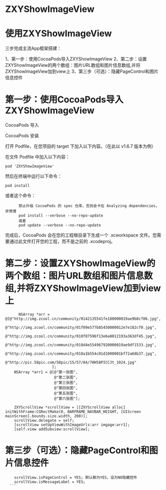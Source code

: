 # ZXYShowImageView

# 使用ZXYShowImageView

三步完成主流App框架搭建：

 1、第一步：使用CocoaPods导入ZXYShowImageView
 2、第二步：设置ZXYShowImageView的两个数组：图片URL数组和图片信息数组,并将ZXYShowImageView加到view上
 3、第三步（可选）：隐藏PageControl和图片信息控件

# 第一步：使用CocoaPods导入ZXYShowImageView

CocoaPods 导入

CocoaPods 安装

  打开 Podfile，在您项目的 target 下加入以下内容。（在此以 v1.6.7 版本为例）

  在文件 Podfile 中加入以下内容：

    pod 'ZXYShowImageView'
  然后在终端中运行以下命令：

    pod install
  或者这个命令：
```
      禁止升级 CocoaPods 的 spec 仓库，否则会卡在 Analyzing dependencies，非常慢
      pod install --verbose --no-repo-update
      或者
      pod update --verbose --no-repo-update
```
  完成后，CocoaPods 会在您的工程根目录下生成一个 .xcworkspace 文件。您需要通过此文件打开您的工程，而不是之前的 .xcodeproj。

# 第二步：设置ZXYShowImageView的两个数组：图片URL数组和图片信息数组,并将ZXYShowImageView加到view上

```
      NSArray *arr = @[@"http://img.zcool.cn/community/0142135541fe180000019ae9b8cf86.jpg",
                     @"http://img.zcool.cn/community/01f09e577b85450000012e7e182cf0.jpg",
                     @"http://img.zcool.cn/community/010f87596f13e6a8012193a363df45.jpg",
                     @"http://img.zcool.cn/community/018d4e554967920000019ae9df1533.jpg",
                     @"http://img.zcool.cn/community/010a1b554c01d1000001bf72a68b37.jpg",
                     @"http://pic.58pic.com/58pic/15/57/84/70H58PICCJt_1024.jpg"
                     ];
    NSArray *arr1 = @[@"第一张图",
                      @"第二张图",
                      @"第三张图",
                      @"第四张图",
                      @"第五张图",
                      @"第六张图"];
    
    ZXYScrollView *scrollView = [[ZXYScrollView alloc] initWithFrame:CGRectMake(0, BARFRAME_NAVBAR_HEIGHT, [UIScreen mainScreen].bounds.size.width, 200)];
    scrollView.delegate = self;
    [scrollView setUpViewWithImageUrls:arr imgage:arr1];
    [self.view addSubview:scrollView];

```

# 第三步（可选）：隐藏PageControl和图片信息控件

  ```
     scrollView.isPageControl = YES; 默认都为YES，设为NO隐藏控件
     scrollView.isMessageLabel = YES;
  ```
  
  
